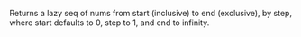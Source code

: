   Returns a lazy seq of nums from start (inclusive) to end
  (exclusive), by step, where start defaults to 0, step to 1, and end
  to infinity.